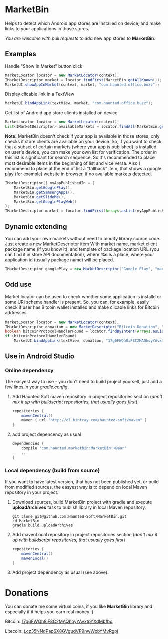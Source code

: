 MarketBin
=========
Helps to detect which Android app stores are installed on device, and make links to your applications in those stores.

*You are welcome with pull requests* to add new app stores to **MarketBin**.

Examples
--------
Handle "Show In Market" button click

```java
MarketLocator locator = new MarketLocator(context);
IMarketDescriptor market = locator.findFirst(MarketBin.getAllKnown());
MarketUI.showAppInMarket(context, market, "com.haunted.office.buzz");
```
Display clicable link in a TextView

```java
MarketUI.bindAppLink(textView, market, "com.haunted.office.buzz");
```
Get list of Android app store clients installed on device

```java
MarketLocator locator = new MarketLocator(context);
List<IMarketDescriptor> availableMarkets = locator.findAll(MarketBin.getAllKnown(), true, true);
```
**Note:** MarketBin doesn't check if your app is available in those stores, only checks if store clients are available on your device. So, if you want to check that a subset of certain markets (where your app is published) is installed on user's device, you can make your own list for verification. The order in this list is significant for search sequence. So it's recommended to place most desirable items in the beginning of list and vice versa. Also I recommend to place at the end of list a "fallback" item, that shows a google play (for example) website in browser, if no available markets detected.

```java
IMarketDescriptor[] myAppPublishedIn = {
    MarketBin.getGooglePlay(),
    MarketBin.getSamsungApps(),
    MarketBin.getSlideMe(),
    MarketBin.getGooglePlayWeb()
};
IMarketDescriptor market = locator.findFirst(Arrays.asList(myAppPublishedIn));
```
Dynamic extending
------------
You can add your own markets without need to modify library source code. Just create a new MarketDescriptor item With market name, market client package name (if you know it), and template of package location URL (you can find it in store API documentation), where **%s** is a place, where your application id (usually package name) will be placed.

```java
IMarketDescriptor googlePlay = new MarketDescriptor("Google Play", "market://details?id=%s", "com.android.vending");
```
Odd use
-------
Market locator can be used to check whether some application is installd or some URI scheme handler is present. So, you can, for example, easily check if user has Bitcoin wallet installed and make clicable links for Bitcoin addresses.

```java
MarketLocator locator = new MarketLocator(context);
IMarketDescriptor donation = new MarketDescriptor("Bitcoin Donation", "bitcoin:%s", null);
boolean bitcoinProtocolHandlerFound = locator.findByIntent(Arrays.asList(donation)) != null;
if (bitcoinProtocolHandlerFound)
    MarketUI.bindAppLink(textView, donation, "17g6FWQh8iF8C2MAQhoyYAvxtpYXdMbfbd");
```
Use in Android Studio
--------------
### Online dependency ###
The easyest way to use - you don't need to build project yourself, just add a few lines in your *gradle.config*.

1. Add Haunted Soft maven repository in project repositories section (*don't mix it up with buildscript repositories, that usually goes first*).

    ```groovy
    repositories {
        mavenCentral()
        maven { url "http://dl.bintray.com/haunted-soft/maven" }
    }
    ```
2. add project depencency as usual

    ```groovy
    dependencies {
        compile 'com.haunted.marketbin:MarketBin:+@aar'
        ...
    }
    ```

### Local dependency (build from source) ###
If you want to have latest version, that has not been published yet, or build from modified sources, the easyest way is to depend on local Maven repository in your project.

1. Download sources, build MarketBin project with gradle and execute **uploadArchives** task to publish library in local Maven repository.

    ```shell
    git clone git@github.com:Haunted-Soft/MarketBin.git
    cd MarketBin
    gradle build uploadArchives
    ```
2. Add mavenLocal repository in project repositories section (*don't mix it up with buildscript repositories, that usually goes first*)

    ```groovy
    repositories {
        mavenCentral()
        mavenLocal()
    }
    ```
3. Add project dependency as usual (see above).

Donations
=========
You can donate me some virtual coins, if you like **MarketBin** library and especially if it helps you earn real money :)

Bitcoin: [17g6FWQh8iF8C2MAQhoyYAvxtpYXdMbfbd](bitcoin:17g6FWQh8iF8C2MAQhoyYAvxtpYXdMbfbd)

Litecoin: [Lcz35NNdPap6X8GVgudVP9nwWxbYMvRgpi](litecoin:Lcz35NNdPap6X8GVgudVP9nwWxbYMvRgpi)
